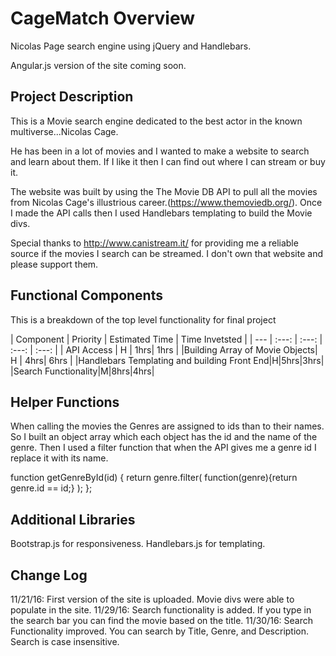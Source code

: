# CageMatch Overview

Nicolas Page search engine using jQuery and Handlebars.

Angular.js version of the site coming soon.

## Project Description

This is a Movie search engine dedicated to the best actor in the known multiverse...Nicolas Cage.

He has been in a lot of movies and I wanted to make a website to search and learn about them. 
If I like it then I can find out where I can stream or buy it.

The website was built by using the The Movie DB API to pull all the movies from Nicolas Cage's illustrious career.(https://www.themoviedb.org/). Once I made the API calls then I used Handlebars templating to build the Movie divs.


Special thanks to http://www.canistream.it/ for providing me a reliable source if the movies I search can be streamed. 
I don't own that website and please support them.  


## Functional Components


This is a breakdown of the top level functionality for final project

| Component | Priority | Estimated Time | Time Invetsted |
| --- | :---: |  :---: | :---: | :---: |
| API Access | H | 1hrs| 1hrs |
|Building Array of Movie Objects| H | 4hrs| 6hrs |
|Handlebars Templating and building Front End|H|5hrs|3hrs|
|Search Functionality|M|8hrs|4hrs|

## Helper Functions
When calling the movies the Genres are assigned to ids than to their names. So I built an object array which each object has the id and the name of the genre. Then I used a filter function that when the API gives me a genre id I replace it with its name.

  function getGenreById(id) {
    return genre.filter(
      function(genre){return genre.id == id;}
    );
  };


## Additional Libraries
Bootstrap.js for responsiveness.
Handlebars.js for templating.


## Change Log
 11/21/16: First version of the site is uploaded. Movie divs were able to populate in the site.
 11/29/16: Search functionality is added. If you type in the search bar you can find the movie based on the title.
 11/30/16: Search Functionality improved. You can search by Title, Genre, and Description. Search is case insensitive.
